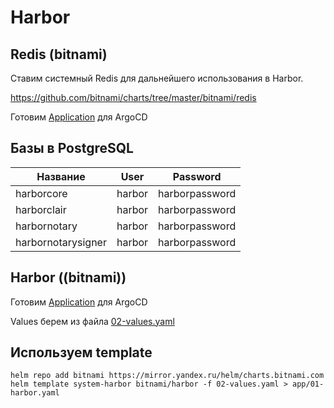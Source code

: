# Harbor

## Redis (bitnami)

Ставим системный Redis для дальнейшего использования в Harbor.

https://github.com/bitnami/charts/tree/master/bitnami/redis

Готовим [Application](argo-app/01-redis-app.yaml) для ArgoCD

## Базы в PostgreSQL

| Название | User | Password |
|---|---|---|
| harborcore | harbor | harborpassword |
| harborclair | harbor | harborpassword |
| harbornotary | harbor | harborpassword |
| harbornotarysigner | harbor | harborpassword |

## Harbor ((bitnami))

Готовим [Application](bitnami/01-bitnami-harbor-helm-app.yaml) для ArgoCD

Values берем из файла [02-values.yaml](bitnami/02-values.yaml)

## Используем template

    helm repo add bitnami https://mirror.yandex.ru/helm/charts.bitnami.com
    helm template system-harbor bitnami/harbor -f 02-values.yaml > app/01-harbor.yaml

